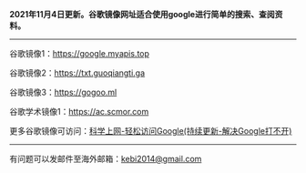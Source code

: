 **2021年11月4日更新。谷歌镜像网址适合使用google进行简单的搜索、查阅资料。** 

***

谷歌镜像1：https://google.myapis.top

谷歌镜像2：https://txt.guoqiangti.ga

谷歌镜像3：https://gogoo.ml

谷歌学术镜像1：https://ac.scmor.com

更多谷歌镜像可访问：[科学上网-轻松访问Google(持续更新-解决Google打不开)](http://coderschool.cn/1853.html)


***

有问题可以发邮件至海外邮箱：kebi2014@gmail.com